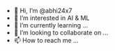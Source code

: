 - 👋 Hi, I’m @abhi24x7
- 👀 I’m interested in AI & ML
- 🌱 I’m currently learning ...
- 💞️ I’m looking to collaborate on ...
- 📫 How to reach me ...

<!---
abhi24x7/abhi24x7 is a ✨ special ✨ repository because its `README.md` (this file) appears on your GitHub profile.
You can click the Preview link to take a look at your changes.
--->
